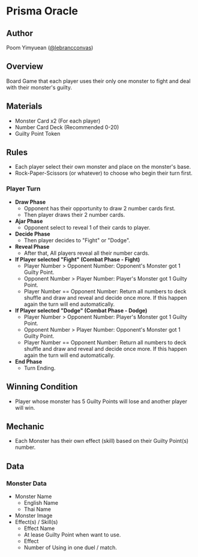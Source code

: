 # Prisma Oracle

## Author

Poom Yimyuean ([@lebrancconvas](https://github.com/lebrancconvas))

## Overview

Board Game that each player uses their only one monster to fight and deal with their monster's guilty.

## Materials

- Monster Card x2 (For each player)
- Number Card Deck (Recommended 0-20)
- Guilty Point Token

## Rules

- Each player select their own monster and place on the monster's base.
- Rock-Paper-Scissors (or whatever) to choose who begin their turn first.

### Player Turn

- **Draw Phase**
  - Opponent has their opportunity to draw 2 number cards first.
  - Then player draws their 2 number cards.
- **Ajar Phase**
  - Opponent select to reveal 1 of their cards to player.
- **Decide Phase**
  - Then player decides to "Fight" or "Dodge".
- **Reveal Phase**
  - After that, All players reveal all their number cards.
- **If Player selected "Fight" (Combat Phase - Fight)**
  - Player Number > Opponent Number: Opponent's Monster got 1 Guilty Point.
  - Opponent Number > Player Number: Player's Monster got 1 Guilty Point.
  - Player Number == Opponent Number: Return all numbers to deck shuffle and draw and reveal and decide once more. If this happen again the turn will end automatically.
- **If Player selected "Dodge" (Combat Phase - Dodge)**
  - Player Number > Opponent Number: Player's Monster got 1 Guilty Point.
  - Opponent Number > Player Number: Opponent's Monster got 1 Guilty Point.
  - Player Number == Opponent Number: Return all numbers to deck shuffle and draw and reveal and decide once more. If this happen again the turn will end automatically.
- **End Phase**
  - Turn Ending.

## Winning Condition

- Player whose monster has 5 Guilty Points will lose and another player will win.

## Mechanic

- Each Monster has their own effect (skill) based on their Guilty Point(s) number.

## Data

### Monster Data

- Monster Name
  - English Name
  - Thai Name
- Monster Image
- Effect(s) / Skill(s)
  - Effect Name
  - At lease Guilty Point when want to use.
  - Effect
  - Number of Using in one duel / match.
